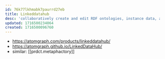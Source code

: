 ```yaml
---
id: 76k77lkhmabk7paurrd27eb
title: Linkeddatahub
desc: 'collaboratively create and edit RDF ontologies, instance data, and document content enjoying a consistent user experience.'
updated: 1716500234064
created: 1716500096760
---
```


- https://atomgraph.com/products/linkeddatahub/
- https://atomgraph.github.io/LinkedDataHub/
- similar: [[prdct.metaphactory]]